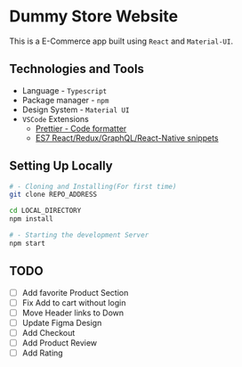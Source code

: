 # Dummy Store Website

This is a E-Commerce app built using `React` and `Material-UI`.

## Technologies and Tools

- Language - `Typescript`
- Package manager - `npm`
- Design System - `Material UI`
- `VSCode` Extensions
  - [Prettier - Code formatter](https://marketplace.visualstudio.com/items?itemName=esbenp.prettier-vscode)
  - [ES7 React/Redux/GraphQL/React-Native snippets](https://marketplace.visualstudio.com/items?itemName=dsznajder.es7-react-js-snippets)

## Setting Up Locally

```sh
# - Cloning and Installing(For first time)
git clone REPO_ADDRESS

cd LOCAL_DIRECTORY
npm install

# - Starting the development Server
npm start
```

## TODO

- [ ] Add favorite Product Section
- [ ] Fix Add to cart without login
- [ ] Move Header links to Down
- [ ] Update Figma Design
- [ ] Add Checkout
- [ ] Add Product Review
- [ ] Add Rating
